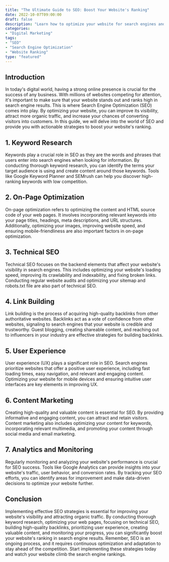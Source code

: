 ```yaml
---
title: "The Ultimate Guide to SEO: Boost Your Website's Ranking"
date: 2022-10-07T09:00:00
draft: false
description: "Learn how to optimize your website for search engines and improve its ranking in search results."
categories:
- "Digital Marketing"
tags:
- "SEO"
- "Search Engine Optimization"
- "Website Ranking"
type: "featured"
---
```


## Introduction

In today's digital world, having a strong online presence is crucial for the success of any business. With millions of websites competing for attention, it's important to make sure that your website stands out and ranks high in search engine results. This is where Search Engine Optimization (SEO) comes into play. By optimizing your website, you can improve its visibility, attract more organic traffic, and increase your chances of converting visitors into customers. In this guide, we will delve into the world of SEO and provide you with actionable strategies to boost your website's ranking.

## 1. Keyword Research

Keywords play a crucial role in SEO as they are the words and phrases that users enter into search engines when looking for information. By conducting thorough keyword research, you can identify the terms your target audience is using and create content around those keywords. Tools like Google Keyword Planner and SEMrush can help you discover high-ranking keywords with low competition.

## 2. On-Page Optimization

On-page optimization refers to optimizing the content and HTML source code of your web pages. It involves incorporating relevant keywords into your page titles, headings, meta descriptions, and URL structures. Additionally, optimizing your images, improving website speed, and ensuring mobile-friendliness are also important factors in on-page optimization.

## 3. Technical SEO

Technical SEO focuses on the backend elements that affect your website's visibility in search engines. This includes optimizing your website's loading speed, improving its crawlability and indexability, and fixing broken links. Conducting regular website audits and optimizing your sitemap and robots.txt file are also part of technical SEO.

## 4. Link Building

Link building is the process of acquiring high-quality backlinks from other authoritative websites. Backlinks act as a vote of confidence from other websites, signaling to search engines that your website is credible and trustworthy. Guest blogging, creating shareable content, and reaching out to influencers in your industry are effective strategies for building backlinks.

## 5. User Experience

User experience (UX) plays a significant role in SEO. Search engines prioritize websites that offer a positive user experience, including fast loading times, easy navigation, and relevant and engaging content. Optimizing your website for mobile devices and ensuring intuitive user interfaces are key elements in improving UX.

## 6. Content Marketing

Creating high-quality and valuable content is essential for SEO. By providing informative and engaging content, you can attract and retain visitors. Content marketing also includes optimizing your content for keywords, incorporating relevant multimedia, and promoting your content through social media and email marketing.

## 7. Analytics and Monitoring

Regularly monitoring and analyzing your website's performance is crucial for SEO success. Tools like Google Analytics can provide insights into your website's traffic, user behavior, and conversion rates. By tracking your SEO efforts, you can identify areas for improvement and make data-driven decisions to optimize your website further.

## Conclusion

Implementing effective SEO strategies is essential for improving your website's visibility and attracting organic traffic. By conducting thorough keyword research, optimizing your web pages, focusing on technical SEO, building high-quality backlinks, prioritizing user experience, creating valuable content, and monitoring your progress, you can significantly boost your website's ranking in search engine results. Remember, SEO is an ongoing process, and it requires continuous optimization and adaptation to stay ahead of the competition. Start implementing these strategies today and watch your website climb the search engine rankings.
